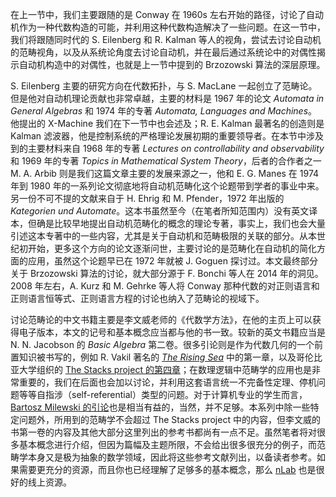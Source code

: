 在上一节中，我们主要跟随的是 Conway 在 1960s 左右开始的路径，讨论了自动机作为一种代数构造的可能，并利用这种代数构造解决了一些问题。在这一节中，我们将跟随同时代的 S. Eilenberg 和 R. Kalman 等人的视角，尝试去讨论自动机的范畴视角，以及从系统论角度去讨论自动机，并在最后通过系统论中的对偶性揭示自动机构造中的对偶性，也就是上一节中提到的 Brzozowski 算法的深层原理。

S. Eilenberg 主要的研究方向在代数拓扑，与 S. MacLane 一起创立了范畴论。但是他对自动机理论贡献也非常卓越，主要的材料是 1967 年的论文 *Automata in General Algebras* 和 1974 年的专著 *Automata, Languages and Machines*。他提出的 X-Machine 我们在下一节中也会述及；R. E. Kalman 最著名的创造则是 Kalman 滤波器，他是控制系统的严格理论发展初期的重要领导者。在本节中涉及到的主要材料来自 1968 年的专著 *Lectures on controllability and observability* 和 1969 年的专著 *Topics in Mathematical System Theory*，后者的合作者之一 M. A. Arbib 则是我们这篇文章主要的发展来源之一，他和 E. G. Manes 在 1974 年到 1980 年的一系列论文彻底地将自动机范畴化这个论题带到学者的事业中来。另一份不可不提的文献来自于 H. Ehrig 和 M. Pfender，1972 年出版的 *Kategorien und Automate*。这本书虽然至今（在笔者所知范围内）没有英文译本，但确是比较早地提出自动机范畴化的概念的理论专著，事实上，我们也会大量引述这本专著中的一些内容，尤其是关于自动机和范畴极限的关联的部分。从本世纪初开始，更多这个方向的论文逐渐问世，主要讨论的是范畴化在自动机的简化方面的应用，虽然这个论题早已在 1972 年就被 J. Goguen 探讨过。本文最终部分关于 Brzozowski 算法的讨论，就大部分源于 F. Bonchi 等人在 2014 年的洞见。2008 年左右，A. Kurz 和 M. Gehrke 等人将 Conway 那种代数的对正则语言和正则语言恒等式、正则语言方程的讨论也纳入了范畴论的视域下。

讨论范畴论的中文书籍主要是李文威老师的《代数学方法》，在他的主页上可以获得电子版本，本文的记号和基本概念应当都与他的书一致。较新的英文书籍应当是 N. N. Jacobson 的 *Basic Algebra* 第二卷。很多引论则是作为代数几何的一个前置知识被书写的，例如 R. Vakil 著名的 [*The Rising Sea*](http://math.stanford.edu/~vakil/216blog/FOAGnov1817public.pdf) 中的第一章，以及哥伦比亚大学组织的 [The Stacks project 的第四章](https://stacks.math.columbia.edu/tag/0011)；在数理逻辑中范畴学的应用也是非常重要的，我们在后面也会加以讨论，并利用这套语言统一不完备性定理、停机问题等等自指涉（self-referential）类型的问题。对于计算机专业的学生而言，[Bartosz Milewski 的引论](https://github.com/hmemcpy/milewski-ctfp-pdf/releases/download/v1.3.0/category-theory-for-programmers.pdf)也是相当有益的，当然，并不足够。本系列中除一些特定问题外，所用到的范畴学不会超过 The Stacks project 中的内容，但李文威的书第一卷的内容及其他大部分这里列出的参考书都尚有一点不足。虽然笔者将对很多基本概念进行介绍，但因为篇幅及主题所限，不会给出很多很充分的例子，而范畴学本身又是极为抽象的数学领域，因此将这些参考文献列出，以备读者参考。如果需要更充分的资源，而且你也已经理解了足够多的基本概念，那么 [nLab](https://ncatlab.org/nlab/show/HomePage) 也是很好的线上资源。